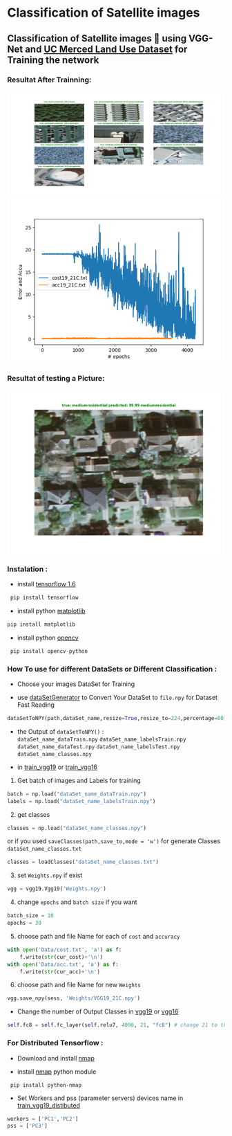 # Classification of Satellite images

## Classification of Satellite images :rocket: using VGG-Net and [UC Merced Land Use Dataset](http://weegee.vision.ucmerced.edu/datasets/landuse.html) for Training the network
### Resultat After Trainning: 

![afterTrain](images/afterTrain.png 'afterTrain')
![graph](images/graph.png 'graph')

### Resultat of testing a Picture: 

![testing](images/testing.png 'testing')
### Instalation :

* install [tensorflow 1.6](https://github.com/SakhriHoussem/How-to-install-tensorflow-gpu)
```python
 pip install tensorflow
 ```
* install python [matplotlib](https://matplotlib.org/)
```python
pip install matplotlib
```
* install python [opencv](https://pypi.org/project/opencv-python/)
```python
 pip install opencv-python
 ```
### How To use for different DataSets or Different Classification :

* Choose your images DataSet for Training

* use [dataSetGenerator](dataSetGenerator.py) to Convert Your DataSet to `file.npy` for Dataset Fast Reading   
 
 ```python
dataSetToNPY(path,dataSet_name,resize=True,resize_to=224,percentage=80) 
 ```
* the Output of `dataSetToNPY()` :      
`dataSet_name_dataTrain.npy` `dataSet_name_labelsTrain.npy`
`dataSet_name_dataTest.npy` `dataSet_name_labelsTest.npy` `dataSet_name_classes.npy`
   
* in [train_vgg19](train_vgg19.py) or [train_vgg16](train_vgg16.py)     
   
 1. Get batch of images and Labels for training 
 ```python
 batch = np.load("dataSet_name_dataTrain.npy")
labels = np.load("dataSet_name_labelsTrain.npy")
```     

 2. get classes
 ```python
 classes = np.load("dataSet_name_classes.npy")

 ```
 or if you used `saveClasses(path,save_to,mode = 'w')` for generate Classes `dataSet_name_classes.txt`
 
```python
classes = loadClasses("dataSet_name_classes.txt")
``` 

 3. set `Weights.npy` if exist 
 ```python
 vgg = vgg19.Vgg19('Weights.npy')
 ```
 
 4. change `epochs` and `batch size` if you want
```python
batch_size = 10
epochs = 30
```

 5. choose  path and file Name for each of `cost` and `accuracy`
```python
with open('Data/cost.txt', 'a') as f:
    f.write(str(cur_cost)+'\n')
with open('Data/acc.txt', 'a') as f:
    f.write(str(cur_acc)+'\n')
```

 6. choose  path and file Name for new `Weights`
```python
vgg.save_npy(sess, 'Weights/VGG19_21C.npy')
```

- Change the number of Output Classes in [vgg19](vgg19/vgg19_trainable.py) or  [vgg16](vgg16/vgg16_trainable.py)
```python
self.fc8 = self.fc_layer(self.relu7, 4096, 21, "fc8") # change 21 to the number of classes you need
```
### For Distributed Tensorflow :

* Download and install [nmap](https://nmap.org/)
 
* install [nmap](https://pypi.org/project/python-nmap/) python module
```
 pip install python-nmap
```
* Set Workers and pss (parameter servers) devices name in [train_vgg19_distibuted](train_vgg19_distibuted.py)
 ```python
workers = ['PC1','PC2']
pss = ['PC3']
 ```
 
 
